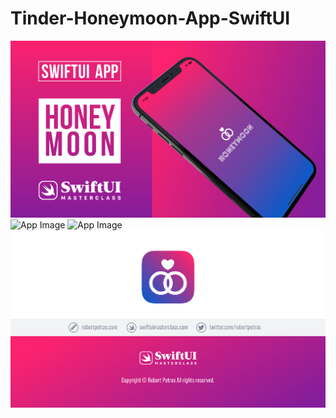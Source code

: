 # Tinder-Honeymoon-App-SwiftUI


![App Image](SwiftUI-App03-Workbook-1.png)
![App Image](SwiftUI-App03-Workbook-2.png)
![App Image](SwiftUI-App03-Workbook-3.png)
![App Image](SwiftUI-App03-Workbook-4.png)
